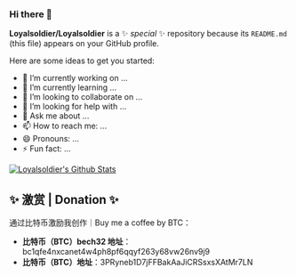 ### Hi there 👋


**Loyalsoldier/Loyalsoldier** is a ✨ _special_ ✨ repository because its `README.md` (this file) appears on your GitHub profile.

Here are some ideas to get you started:

- 🔭 I’m currently working on ...
- 🌱 I’m currently learning ...
- 👯 I’m looking to collaborate on ...
- 🤔 I’m looking for help with ...
- 💬 Ask me about ...
- 📫 How to reach me: ...
- 😄 Pronouns: ...
- ⚡ Fun fact: ...


[![Loyalsoldier's Github Stats](https://github-readme-stats.vercel.app/api?username=Loyalsoldier&count_private=true&show_icons=true&theme=vue)](https://github.com/anuraghazra/github-readme-stats)

## ✨ 激赏 | Donation ✨

通过比特币激励我创作｜Buy me a coffee by BTC：

- **比特币（BTC）bech32 地址**：bc1qfe4nxcanet4w4ph8pf6qqyf263y68vw26nv9j9
- **比特币（BTC）地址**：3PRyneb1D7jFFBakAaJiCRSsxsXAtMr7LN
